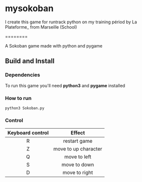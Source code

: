 # mysokoban

I create this game for runtrack python on my training périod by La Plateforme_ from Marseille (School)

========

A Sokoban game made with python and pygame

Build and Install
-----------------

### Dependencies
To run this game you'll need **python3** and **pygame** installed

### How to run
```python3 Sokoban.py```

### Control

| Keyboard control  | Effect        | 
| :---------------: |:---------------:| 
| R  | restart game  | 
| Z  | move to up character | 
| Q  | move to left | 
| S  | move to down  | 
| D  | move to right | 

